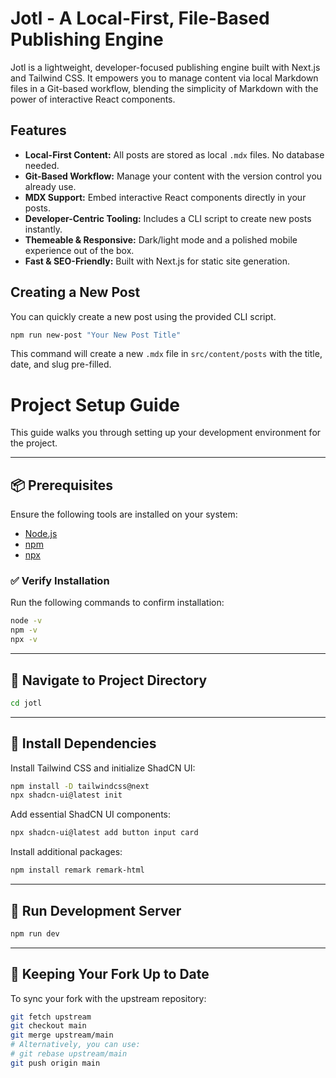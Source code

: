# Jotl - A Local-First, File-Based Publishing Engine

Jotl is a lightweight, developer-focused publishing engine built with Next.js and Tailwind CSS. It empowers you to manage content via local Markdown files in a Git-based workflow, blending the simplicity of Markdown with the power of interactive React components.

## Features

- **Local-First Content:** All posts are stored as local `.mdx` files. No database needed.
- **Git-Based Workflow:** Manage your content with the version control you already use.
- **MDX Support:** Embed interactive React components directly in your posts.
- **Developer-Centric Tooling:** Includes a CLI script to create new posts instantly.
- **Themeable & Responsive:** Dark/light mode and a polished mobile experience out of the box.
- **Fast & SEO-Friendly:** Built with Next.js for static site generation.

## Creating a New Post

You can quickly create a new post using the provided CLI script.

```bash
npm run new-post "Your New Post Title"
```

This command will create a new `.mdx` file in `src/content/posts` with the title, date, and slug pre-filled.

# Project Setup Guide

This guide walks you through setting up your development environment for the project.

---

## 📦 Prerequisites

Ensure the following tools are installed on your system:

- [Node.js](https://nodejs.org/)
- [npm](https://www.npmjs.com/)
- [npx](https://docs.npmjs.com/cli/v9/commands/npx?v=true)

### ✅ Verify Installation

Run the following commands to confirm installation:

```bash
node -v
npm -v
npx -v
```

---

## 📂 Navigate to Project Directory

```bash
cd jotl
```

---

## 🔧 Install Dependencies

Install Tailwind CSS and initialize ShadCN UI:

```bash
npm install -D tailwindcss@next
npx shadcn-ui@latest init
```

Add essential ShadCN UI components:

```bash
npx shadcn-ui@latest add button input card
```

Install additional packages:

```bash
npm install remark remark-html
```

---

## 🚀 Run Development Server

```bash
npm run dev
```

---

## 📘 Keeping Your Fork Up to Date

To sync your fork with the upstream repository:

```bash
git fetch upstream
git checkout main
git merge upstream/main
# Alternatively, you can use:
# git rebase upstream/main
git push origin main
```